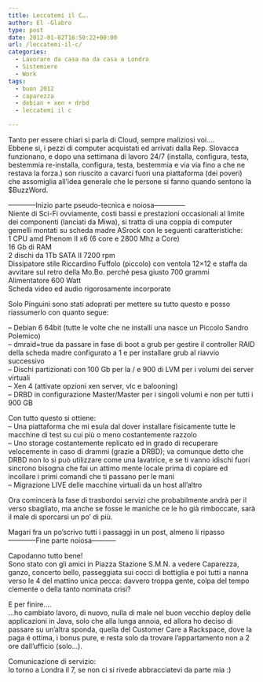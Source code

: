 ```yaml
---
title: Leccatemi il C….
author: El -Glabro
type: post
date: 2012-01-02T16:50:22+00:00
url: /leccatemi-il-c/
categories:
  - Lavorare da casa ma da casa a Londra
  - Sistemiere
  - Work
tags:
  - buon 2012
  - caparezza
  - debian + xen + drbd
  - leccatemi il c

---
```

Tanto per essere chiari si parla di Cloud, sempre maliziosi voi&#8230;.  
Ebbene si, i pezzi di computer acquistati ed arrivati dalla Rep. Slovacca funzionano, e dopo una settimana di lavoro 24/7 (installa, configura, testa, bestemmia re-installa, configura, testa, bestemmia e via via fino a che ne restava la forza.) son riuscito a cavarci fuori una piattaforma (dei poveri) che assomiglia all&#8217;idea generale che le persone si fanno quando sentono la $BuzzWord.

&#8212;&#8212;&#8212;&#8212;Inizio parte pseudo-tecnica e noiosa&#8212;&#8212;&#8212;&#8212;&#8211;  
Niente di Sci-Fi ovviamente, costi bassi e prestazioni occasionali al limite dei componenti (lanciati da Miwa), si tratta di una coppia di computer gemelli montati su scheda madre ASrock con le seguenti caratteristiche:  
1 CPU amd Phenom II x6 (6 core e 2800 Mhz a Core)  
16 Gb di RAM  
2 dischi da 1Tb SATA II 7200 rpm  
Dissipatore stile Riccardino Fuffolo (piccolo) con ventola 12&#215;12 e staffa da avvitare sul retro della Mo.Bo. perché pesa giusto 700 grammi  
Alimentatore 600 Watt  
Scheda video ed audio rigorosamente incorporate

Solo Pinguini sono stati adoprati per mettere su tutto questo e posso riassumerlo con quanto segue:

&#8211; Debian 6 64bit (tutte le volte che ne installi una nasce un Piccolo Sandro Polemico)  
&#8211; dmraid=true da passare in fase di boot a grub per gestire il controller RAID della scheda madre configurato a 1 e per installare grub al riavvio successivo  
&#8211; Dischi partizionati con 100 Gb per la / e 900 di LVM per i volumi dei server virtuali  
&#8211; Xen 4 (attivate opzioni xen server, vlc e balooning)  
&#8211; DRBD in configurazione Master/Master per i singoli volumi e non per tutti i 900 GB

Con tutto questo si ottiene:  
&#8211; Una piattaforma che mi esula dal dover installare fisicamente tutte le macchine di test su cui più o meno costantemente razzolo  
&#8211; Uno storage costantemente replicato ed in grado di recuperare velocemente in caso di drammi (grazie a DRBD); va comunque detto che DRBD non lo si può utilizzare come una lavatrice, e se ti vanno idischi fuori sincrono bisogna che fai un attimo mente locale prima di copiare ed incollare i primi comandi che ti passano per le mani  
&#8211; Migrazione LIVE delle macchine virtuali da un host all&#8217;altro

Ora comincerà la fase di trasbordoi servizi che probabilmente andrà per il verso sbagliato, ma anche se fosse le maniche ce le ho già rimboccate, sarà il male di sporcarsi un po&#8217; di più.

Magari fra un po&#8217;scrivo tutti i passaggi in un post, almeno li ripasso  
&#8212;&#8212;&#8212;&#8212;Fine parte noiosa&#8212;&#8212;&#8212;&#8211;

Capodanno tutto bene!  
Sono stato con gli amici in Piazza Stazione S.M.N. a vedere Caparezza, ganzo, concerto bello, passeggiata sui cocci di bottiglia e poi tutti a nanna verso le 4 del mattino unica pecca: davvero troppa gente, colpa del tempo clemente o della tanto nominata crisi?

E per finire&#8230;.  
&#8230;ho cambiato lavoro, di nuovo, nulla di male nel buon vecchio deploy delle applicazioni in Java, solo che alla lunga annoia, ed allora ho deciso di passare su un&#8217;altra sponda, quella del Customer Care a Rackspace, dove la paga é ottima, i bonus pure, e resta solo da trovare l&#8217;appartamento non a 2 ore dall&#8217;ufficio (solo&#8230;).

Comunicazione di servizio:  
Io torno a Londra il 7, se non ci si rivede abbracciatevi da parte mia :)